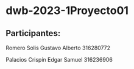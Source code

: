 # dwb-2023-1Proyecto01
## Participantes:
Romero Solis Gustavo Alberto 316280772

Palacios Crispín Edgar Samuel 316236906

